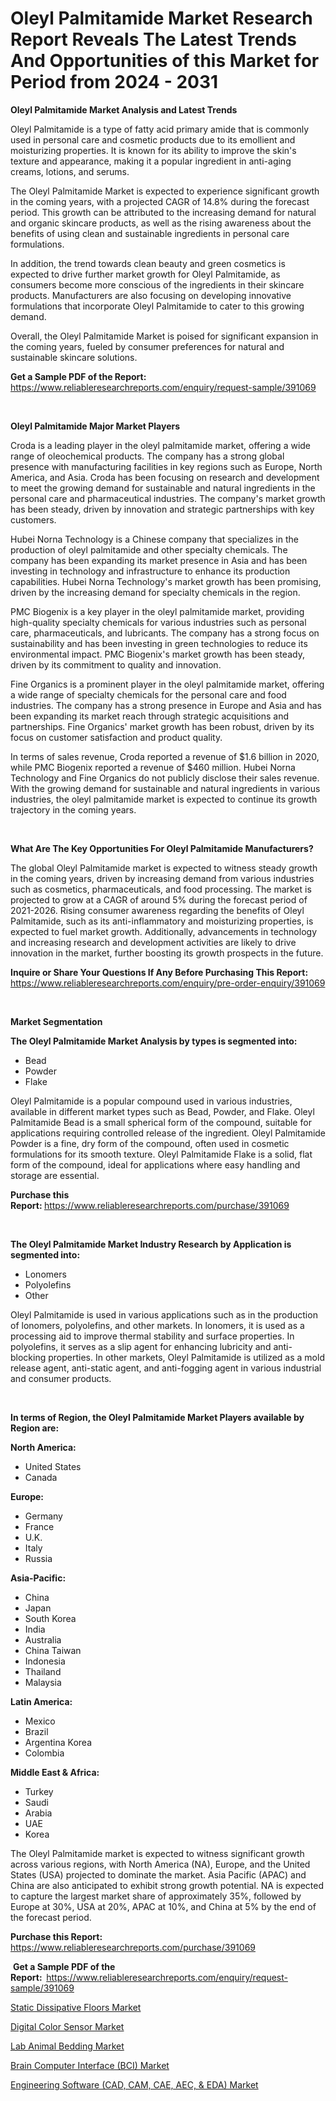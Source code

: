 <p><h1>Oleyl Palmitamide Market Research Report Reveals The Latest Trends And Opportunities of this Market for Period from 2024 - 2031</h1></p><p><strong>Oleyl Palmitamide Market Analysis and Latest Trends</strong></p>
<p><p>Oleyl Palmitamide is a type of fatty acid primary amide that is commonly used in personal care and cosmetic products due to its emollient and moisturizing properties. It is known for its ability to improve the skin's texture and appearance, making it a popular ingredient in anti-aging creams, lotions, and serums.</p><p>The Oleyl Palmitamide Market is expected to experience significant growth in the coming years, with a projected CAGR of 14.8% during the forecast period. This growth can be attributed to the increasing demand for natural and organic skincare products, as well as the rising awareness about the benefits of using clean and sustainable ingredients in personal care formulations.</p><p>In addition, the trend towards clean beauty and green cosmetics is expected to drive further market growth for Oleyl Palmitamide, as consumers become more conscious of the ingredients in their skincare products. Manufacturers are also focusing on developing innovative formulations that incorporate Oleyl Palmitamide to cater to this growing demand.</p><p>Overall, the Oleyl Palmitamide Market is poised for significant expansion in the coming years, fueled by consumer preferences for natural and sustainable skincare solutions.</p></p>
<p><strong>Get a Sample PDF of the Report:&nbsp;</strong> <a href="https://www.reliableresearchreports.com/enquiry/request-sample/391069">https://www.reliableresearchreports.com/enquiry/request-sample/391069</a></p>
<p>&nbsp;</p>
<p><strong>Oleyl Palmitamide Major Market Players</strong></p>
<p><p>Croda is a leading player in the oleyl palmitamide market, offering a wide range of oleochemical products. The company has a strong global presence with manufacturing facilities in key regions such as Europe, North America, and Asia. Croda has been focusing on research and development to meet the growing demand for sustainable and natural ingredients in the personal care and pharmaceutical industries. The company's market growth has been steady, driven by innovation and strategic partnerships with key customers.</p><p>Hubei Norna Technology is a Chinese company that specializes in the production of oleyl palmitamide and other specialty chemicals. The company has been expanding its market presence in Asia and has been investing in technology and infrastructure to enhance its production capabilities. Hubei Norna Technology's market growth has been promising, driven by the increasing demand for specialty chemicals in the region.</p><p>PMC Biogenix is a key player in the oleyl palmitamide market, providing high-quality specialty chemicals for various industries such as personal care, pharmaceuticals, and lubricants. The company has a strong focus on sustainability and has been investing in green technologies to reduce its environmental impact. PMC Biogenix's market growth has been steady, driven by its commitment to quality and innovation.</p><p>Fine Organics is a prominent player in the oleyl palmitamide market, offering a wide range of specialty chemicals for the personal care and food industries. The company has a strong presence in Europe and Asia and has been expanding its market reach through strategic acquisitions and partnerships. Fine Organics' market growth has been robust, driven by its focus on customer satisfaction and product quality.</p><p>In terms of sales revenue, Croda reported a revenue of $1.6 billion in 2020, while PMC Biogenix reported a revenue of $460 million. Hubei Norna Technology and Fine Organics do not publicly disclose their sales revenue. With the growing demand for sustainable and natural ingredients in various industries, the oleyl palmitamide market is expected to continue its growth trajectory in the coming years.</p></p>
<p>&nbsp;</p>
<p><strong>What Are The Key Opportunities For Oleyl Palmitamide Manufacturers?</strong></p>
<p><p>The global Oleyl Palmitamide market is expected to witness steady growth in the coming years, driven by increasing demand from various industries such as cosmetics, pharmaceuticals, and food processing. The market is projected to grow at a CAGR of around 5% during the forecast period of 2021-2026. Rising consumer awareness regarding the benefits of Oleyl Palmitamide, such as its anti-inflammatory and moisturizing properties, is expected to fuel market growth. Additionally, advancements in technology and increasing research and development activities are likely to drive innovation in the market, further boosting its growth prospects in the future.</p></p>
<p><strong>Inquire or Share Your Questions If Any Before Purchasing This Report:</strong> <a href="https://www.reliableresearchreports.com/enquiry/pre-order-enquiry/391069">https://www.reliableresearchreports.com/enquiry/pre-order-enquiry/391069</a></p>
<p>&nbsp;</p>
<p><strong>Market Segmentation</strong></p>
<p><strong>The Oleyl Palmitamide Market Analysis by types is segmented into:</strong></p>
<p><ul><li>Bead</li><li>Powder</li><li>Flake</li></ul></p>
<p><p>Oleyl Palmitamide is a popular compound used in various industries, available in different market types such as Bead, Powder, and Flake. Oleyl Palmitamide Bead is a small spherical form of the compound, suitable for applications requiring controlled release of the ingredient. Oleyl Palmitamide Powder is a fine, dry form of the compound, often used in cosmetic formulations for its smooth texture. Oleyl Palmitamide Flake is a solid, flat form of the compound, ideal for applications where easy handling and storage are essential.</p></p>
<p><strong>Purchase this Report:&nbsp;</strong><a href="https://www.reliableresearchreports.com/purchase/391069">https://www.reliableresearchreports.com/purchase/391069</a></p>
<p>&nbsp;</p>
<p><strong>The Oleyl Palmitamide Market Industry Research by Application is segmented into:</strong></p>
<p><ul><li>Lonomers</li><li>Polyolefins</li><li>Other</li></ul></p>
<p><p>Oleyl Palmitamide is used in various applications such as in the production of lonomers, polyolefins, and other markets. In lonomers, it is used as a processing aid to improve thermal stability and surface properties. In polyolefins, it serves as a slip agent for enhancing lubricity and anti-blocking properties. In other markets, Oleyl Palmitamide is utilized as a mold release agent, anti-static agent, and anti-fogging agent in various industrial and consumer products.</p></p>
<p>&nbsp;</p>
<p><strong>In terms of Region, the Oleyl Palmitamide Market Players available by Region are:</strong></p>
<p>
    <p> <strong> North America: </strong>
        <ul>
            <li>United States</li>
            <li>Canada</li>
        </ul>
        </p> 
    <p> <strong> Europe: </strong>
        <ul>
            <li>Germany</li>
            <li>France</li>
            <li>U.K.</li>
            <li>Italy</li>
            <li>Russia</li>
        </ul>
        </p> 
    <p> <strong> Asia-Pacific: </strong>
        <ul>
            <li>China</li>
            <li>Japan</li>
            <li>South Korea</li>
            <li>India</li>
            <li>Australia</li>
            <li>China Taiwan</li>
            <li>Indonesia</li>
            <li>Thailand</li>
            <li>Malaysia</li>
        </ul>
        </p> 
    <p> <strong> Latin America: </strong>
        <ul>
            <li>Mexico</li>
            <li>Brazil</li>
            <li>Argentina Korea</li>
            <li>Colombia</li>
        </ul>
        </p> 
    <p> <strong> Middle East & Africa: </strong>
        <ul>
            <li>Turkey</li>
            <li>Saudi</li>
            <li>Arabia</li>
            <li>UAE</li>
            <li>Korea</li>
        </ul>
    </p>
    </p>
<p><p>The Oleyl Palmitamide market is expected to witness significant growth across various regions, with North America (NA), Europe, and the United States (USA) projected to dominate the market. Asia Pacific (APAC) and China are also anticipated to exhibit strong growth potential. NA is expected to capture the largest market share of approximately 35%, followed by Europe at 30%, USA at 20%, APAC at 10%, and China at 5% by the end of the forecast period.</p></p>
<p><strong>Purchase this Report: </strong><a href="https://www.reliableresearchreports.com/purchase/391069">https://www.reliableresearchreports.com/purchase/391069</a></p>
<p>&nbsp;<strong>Get a Sample PDF of the Report:&nbsp;&nbsp;</strong><a href="https://www.reliableresearchreports.com/enquiry/request-sample/391069">https://www.reliableresearchreports.com/enquiry/request-sample/391069</a></p>
<p><strong></strong></p>
<p><p><a href="https://view.publitas.com/reportprime-1/static-dissipative-floors-market-research-report-forecasted-for-period-from-2024-2031-by-market-type-market-application-and-region/">Static Dissipative Floors Market</a></p><p><a href="https://view.publitas.com/reportprime-1/digital-color-sensor-market-furnish-information-about-market-size-market-share-market-dynamics-and-projections-spanning-from-2024-to-2031/">Digital Color Sensor Market</a></p><p><a href="https://github.com/singletonthaxterkelliehr2df/Market-Research-Report-List-1/blob/main/lab-animal-bedding-market.md">Lab Animal Bedding Market</a></p><p><a href="https://crocus-run-b5a.notion.site/Brain-Computer-Interface-BCI-Market-A-Comprehensive-Report-of-its-Market-Share-Growth-Trends-20-ea435da656744ef1b596e25a33f3b2a0">Brain Computer Interface (BCI) Market</a></p><p><a href="https://metal-farmhouse-e95.notion.site/Engineering-Software-CAD-CAM-CAE-AEC-EDA-Market-Research-Report-Reveals-The-Latest-Trends-An-2756e4ffd8fd4152a0a2fdbc4b693557">Engineering Software (CAD, CAM, CAE, AEC, & EDA) Market</a></p></p>